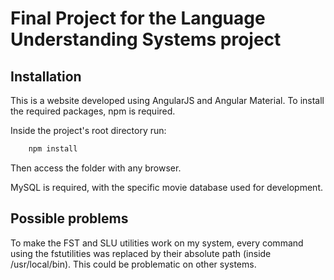 # Final Project for the Language Understanding Systems project

## Installation

This is a website developed using AngularJS and Angular Material.
To install the required packages, npm is required.

Inside the project's root directory run:
```bash
    npm install
```

Then access the folder with any browser.

MySQL is required, with the specific movie database used for development.

## Possible problems

To make the FST and SLU utilities work on my system, every command
using the fstutilities was replaced by their absolute path (inside /usr/local/bin).
This could be problematic on other systems.
